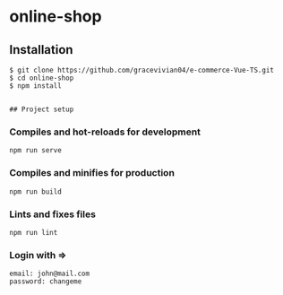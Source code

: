 # online-shop

## Installation
```
$ git clone https://github.com/gracevivian04/e-commerce-Vue-TS.git
$ cd online-shop
$ npm install


## Project setup
```

### Compiles and hot-reloads for development
```
npm run serve
```

### Compiles and minifies for production
```
npm run build
```

### Lints and fixes files
```
npm run lint
```

### Login with =>
```
email: john@mail.com
password: changeme
```
